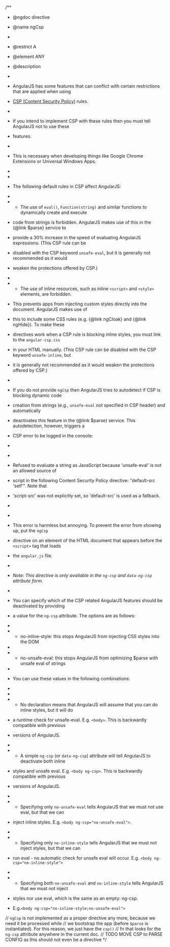 /\*\*

- @ngdoc directive
- @name ngCsp
-
- @restrict A
- @element ANY
- @description
-
- AngularJS has some features that can conflict with certain restrictions that are applied when using
- [CSP (Content Security Policy)](https://developer.mozilla.org/en/Security/CSP) rules.
-
- If you intend to implement CSP with these rules then you must tell AngularJS not to use these
- features.
-
- This is necessary when developing things like Google Chrome Extensions or Universal Windows Apps.
-
-
- The following default rules in CSP affect AngularJS:
-
- - The use of `eval()`, `Function(string)` and similar functions to dynamically create and execute
- code from strings is forbidden. AngularJS makes use of this in the {@link $parse} service to
- provide a 30% increase in the speed of evaluating AngularJS expressions. (This CSP rule can be
- disabled with the CSP keyword `unsafe-eval`, but it is generally not recommended as it would
- weaken the protections offered by CSP.)
-
- - The use of inline resources, such as inline `<script>` and `<style>` elements, are forbidden.
- This prevents apps from injecting custom styles directly into the document. AngularJS makes use of
- this to include some CSS rules (e.g. {@link ngCloak} and {@link ngHide}). To make these
- directives work when a CSP rule is blocking inline styles, you must link to the `angular-csp.css`
- in your HTML manually. (This CSP rule can be disabled with the CSP keyword `unsafe-inline`, but
- it is generally not recommended as it would weaken the protections offered by CSP.)
-
- If you do not provide `ngCsp` then AngularJS tries to autodetect if CSP is blocking dynamic code
- creation from strings (e.g., `unsafe-eval` not specified in CSP header) and automatically
- deactivates this feature in the {@link $parse} service. This autodetection, however, triggers a
- CSP error to be logged in the console:
-
- ```

  ```

- Refused to evaluate a string as JavaScript because 'unsafe-eval' is not an allowed source of
- script in the following Content Security Policy directive: "default-src 'self'". Note that
- 'script-src' was not explicitly set, so 'default-src' is used as a fallback.
- ```

  ```

-
- This error is harmless but annoying. To prevent the error from showing up, put the `ngCsp`
- directive on an element of the HTML document that appears before the `<script>` tag that loads
- the `angular.js` file.
-
- _Note: This directive is only available in the `ng-csp` and `data-ng-csp` attribute form._
-
- You can specify which of the CSP related AngularJS features should be deactivated by providing
- a value for the `ng-csp` attribute. The options are as follows:
-
- - no-inline-style: this stops AngularJS from injecting CSS styles into the DOM
-
- - no-unsafe-eval: this stops AngularJS from optimizing $parse with unsafe eval of strings
-
- You can use these values in the following combinations:
-
-
- - No declaration means that AngularJS will assume that you can do inline styles, but it will do
- a runtime check for unsafe-eval. E.g. `<body>`. This is backwardly compatible with previous
- versions of AngularJS.
-
- - A simple `ng-csp` (or `data-ng-csp`) attribute will tell AngularJS to deactivate both inline
- styles and unsafe eval. E.g. `<body ng-csp>`. This is backwardly compatible with previous
- versions of AngularJS.
-
- - Specifying only `no-unsafe-eval` tells AngularJS that we must not use eval, but that we can
- inject inline styles. E.g. `<body ng-csp="no-unsafe-eval">`.
-
- - Specifying only `no-inline-style` tells AngularJS that we must not inject styles, but that we can
- run eval - no automatic check for unsafe eval will occur. E.g. `<body ng-csp="no-inline-style">`
-
- - Specifying both `no-unsafe-eval` and `no-inline-style` tells AngularJS that we must not inject
- styles nor use eval, which is the same as an empty: ng-csp.
- E.g.`<body ng-csp="no-inline-style;no-unsafe-eval">`

// `ngCsp` is not implemented as a proper directive any more, because we need it be processed while
// we bootstrap the app (before `$parse` is instantiated). For this reason, we just have the `csp()`
// fn that looks for the `ng-csp` attribute anywhere in the current doc.
// TODO MOVE CSP to PARSE CONFIG as this should not even be a directive
\*/
